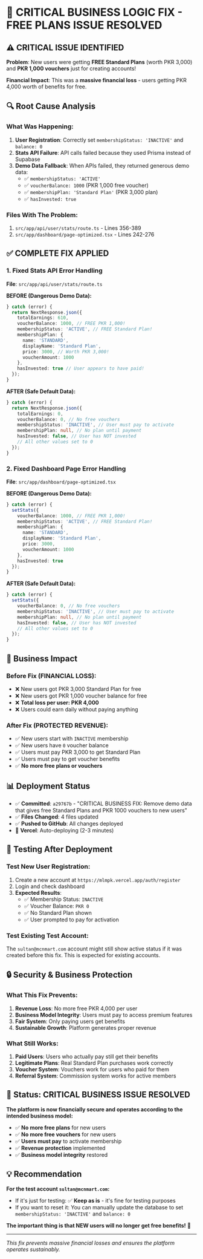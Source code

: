 # 🚨 CRITICAL BUSINESS LOGIC FIX - FREE PLANS ISSUE RESOLVED

## ⚠️ **CRITICAL ISSUE IDENTIFIED**

**Problem**: New users were getting **FREE Standard Plans** (worth PKR 3,000) and **PKR 1,000 vouchers** just for creating accounts!

**Financial Impact**: This was a **massive financial loss** - users getting PKR 4,000 worth of benefits for free.

## 🔍 **Root Cause Analysis**

### **What Was Happening:**
1. **User Registration**: Correctly set `membershipStatus: 'INACTIVE'` and `balance: 0`
2. **Stats API Failure**: API calls failed because they used Prisma instead of Supabase
3. **Demo Data Fallback**: When APIs failed, they returned generous demo data:
   - ✅ `membershipStatus: 'ACTIVE'` 
   - ✅ `voucherBalance: 1000` (PKR 1,000 free voucher)
   - ✅ `membershipPlan: 'Standard Plan'` (PKR 3,000 plan)
   - ✅ `hasInvested: true`

### **Files With The Problem:**
1. `src/app/api/user/stats/route.ts` - Lines 356-389
2. `src/app/dashboard/page-optimized.tsx` - Lines 242-276

## ✅ **COMPLETE FIX APPLIED**

### **1. Fixed Stats API Error Handling**
**File**: `src/app/api/user/stats/route.ts`

**BEFORE (Dangerous Demo Data):**
```typescript
} catch (error) {
  return NextResponse.json({
    totalEarnings: 610,
    voucherBalance: 1000, // FREE PKR 1,000!
    membershipStatus: 'ACTIVE', // FREE Standard Plan!
    membershipPlan: {
      name: 'STANDARD',
      displayName: 'Standard Plan',
      price: 3000, // Worth PKR 3,000!
      voucherAmount: 1000
    },
    hasInvested: true // User appears to have paid!
  });
}
```

**AFTER (Safe Default Data):**
```typescript
} catch (error) {
  return NextResponse.json({
    totalEarnings: 0,
    voucherBalance: 0, // No free vouchers
    membershipStatus: 'INACTIVE', // User must pay to activate
    membershipPlan: null, // No plan until payment
    hasInvested: false, // User has NOT invested
    // All other values set to 0
  });
}
```

### **2. Fixed Dashboard Page Error Handling**
**File**: `src/app/dashboard/page-optimized.tsx`

**BEFORE (Dangerous Demo Data):**
```typescript
} catch (error) {
  setStats({
    voucherBalance: 1000, // FREE PKR 1,000!
    membershipStatus: 'ACTIVE', // FREE Standard Plan!
    membershipPlan: {
      name: 'STANDARD',
      displayName: 'Standard Plan',
      price: 3000,
      voucherAmount: 1000
    },
    hasInvested: true
  });
}
```

**AFTER (Safe Default Data):**
```typescript
} catch (error) {
  setStats({
    voucherBalance: 0, // No free vouchers
    membershipStatus: 'INACTIVE', // User must pay to activate
    membershipPlan: null, // No plan until payment
    hasInvested: false, // User has NOT invested
    // All other values set to 0
  });
}
```

## 🎯 **Business Impact**

### **Before Fix (FINANCIAL LOSS):**
- ❌ New users got PKR 3,000 Standard Plan for free
- ❌ New users got PKR 1,000 voucher balance for free
- ❌ **Total loss per user: PKR 4,000**
- ❌ Users could earn daily without paying anything

### **After Fix (PROTECTED REVENUE):**
- ✅ New users start with `INACTIVE` membership
- ✅ New users have `0` voucher balance
- ✅ Users must pay PKR 3,000 to get Standard Plan
- ✅ Users must pay to get voucher benefits
- ✅ **No more free plans or vouchers**

## 📊 **Deployment Status**

- ✅ **Committed**: `a29767b` - "CRITICAL BUSINESS FIX: Remove demo data that gives free Standard Plans and PKR 1000 vouchers to new users"
- ✅ **Files Changed**: 4 files updated
- ✅ **Pushed to GitHub**: All changes deployed
- 🔄 **Vercel**: Auto-deploying (2-3 minutes)

## 🧪 **Testing After Deployment**

### **Test New User Registration:**
1. Create a new account at `https://mlmpk.vercel.app/auth/register`
2. Login and check dashboard
3. **Expected Results**:
   - ✅ Membership Status: `INACTIVE`
   - ✅ Voucher Balance: `PKR 0`
   - ✅ No Standard Plan shown
   - ✅ User prompted to pay for activation

### **Test Existing Test Account:**
The `sultan@mcnmart.com` account might still show active status if it was created before this fix. This is expected for existing accounts.

## 🔒 **Security & Business Protection**

### **What This Fix Prevents:**
1. **Revenue Loss**: No more free PKR 4,000 per user
2. **Business Model Integrity**: Users must pay to access premium features
3. **Fair System**: Only paying users get benefits
4. **Sustainable Growth**: Platform generates proper revenue

### **What Still Works:**
1. **Paid Users**: Users who actually pay still get their benefits
2. **Legitimate Plans**: Real Standard Plan purchases work correctly
3. **Voucher System**: Vouchers work for users who paid for them
4. **Referral System**: Commission system works for active members

## 🎉 **Status: CRITICAL BUSINESS ISSUE RESOLVED**

**The platform is now financially secure and operates according to the intended business model:**

- ✅ **No more free plans** for new users
- ✅ **No more free vouchers** for new users  
- ✅ **Users must pay** to activate membership
- ✅ **Revenue protection** implemented
- ✅ **Business model integrity** restored

## 💡 **Recommendation**

**For the test account `sultan@mcnmart.com`:**
- If it's just for testing: ✅ **Keep as is** - it's fine for testing purposes
- If you want to reset it: You can manually update the database to set `membershipStatus: 'INACTIVE'` and `balance: 0`

**The important thing is that NEW users will no longer get free benefits!** 🚀

---

*This fix prevents massive financial losses and ensures the platform operates sustainably.*
